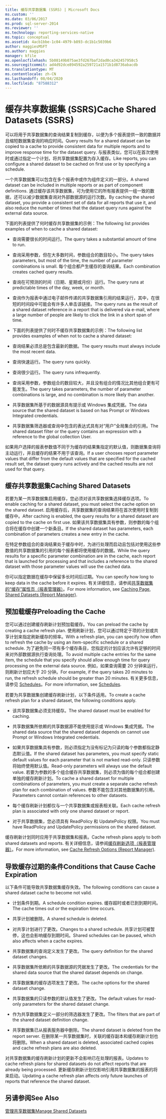 ```yaml
---
title: 缓存共享数据集 (SSRS) | Microsoft Docs
ms.custom: ''
ms.date: 03/06/2017
ms.prod: sql-server-2014
ms.reviewer: ''
ms.technology: reporting-services-native
ms.topic: conceptual
ms.assetid: 4acb1bbe-1c04-4979-b893-dc1b1c5039b6
author: maggiesMSFT
ms.author: maggies
manager: kfile
ms.openlocfilehash: 5b08149b075ae3fd267baf2dad0ca342457958c5
ms.sourcegitcommit: ad4d92dce894592a259721a1571b1d8736abacdb
ms.translationtype: MT
ms.contentlocale: zh-CN
ms.lasthandoff: 08/04/2020
ms.locfileid: "87588312"
---
```

# <a name="cache-shared-datasets-ssrs"></a><span data-ttu-id="fb532-102">缓存共享数据集 (SSRS)</span><span class="sxs-lookup"><span data-stu-id="fb532-102">Cache Shared Datasets (SSRS)</span></span>
  <span data-ttu-id="fb532-103">可以将用于共享数据集的查询结果复制到缓存，以便为多个报表提供一致的数据并且缩短数据集查询的响应时间。</span><span class="sxs-lookup"><span data-stu-id="fb532-103">Query results for a shared dataset can be copied to a cache to provide consistent data for multiple reports and to improve response time for the dataset query.</span></span> <span data-ttu-id="fb532-104">与报表类似，您可以在首次使用时或通过指定一个计划，将共享数据集配置为存入缓存。</span><span class="sxs-lookup"><span data-stu-id="fb532-104">Like reports, you can configure a shared dataset to be cached on first use or by specifying a schedule.</span></span>  
  
 <span data-ttu-id="fb532-105">一个共享数据集可以包含在多个报表中或作为组件定义的一部分。</span><span class="sxs-lookup"><span data-stu-id="fb532-105">A shared dataset can be included in multiple reports or as part of component definitions.</span></span> <span data-ttu-id="fb532-106">通过缓存该共享数据集，可为使用它的所有报表提供一组一致的数据，还可以减少数据集查询对外部数据源的运行次数。</span><span class="sxs-lookup"><span data-stu-id="fb532-106">By caching the shared dataset, you provide a consistent set of data for all reports that use it, and also reduce the number of times that the dataset query runs against the external data source.</span></span>  
  
 <span data-ttu-id="fb532-107">下面的列表提供了何时缓存共享数据集的示例：</span><span class="sxs-lookup"><span data-stu-id="fb532-107">The following list provides examples of when to cache a shared dataset:</span></span>  
  
-   <span data-ttu-id="fb532-108">查询需要很长的时间运行。</span><span class="sxs-lookup"><span data-stu-id="fb532-108">The query takes a substantial amount of time to run.</span></span>  
  
-   <span data-ttu-id="fb532-109">查询采用参数，但在大多数时间，参数组合的数目较小。</span><span class="sxs-lookup"><span data-stu-id="fb532-109">The query takes parameters, but most of the time, the number of parameter combinations is small.</span></span> <span data-ttu-id="fb532-110">每个组合都产生缓存的查询结果。</span><span class="sxs-lookup"><span data-stu-id="fb532-110">Each combination creates cached query results.</span></span>  
  
-   <span data-ttu-id="fb532-111">查询在可预测的时间（日期、星期或月份）运行。</span><span class="sxs-lookup"><span data-stu-id="fb532-111">The query runs at predictable times of the day, week, or month.</span></span>  
  
-   <span data-ttu-id="fb532-112">查询作为报表中通过电子邮件传递的共享数据集引用的结果运行，其中，在很短的时间段中可能会有许多人单击该链接。</span><span class="sxs-lookup"><span data-stu-id="fb532-112">The query runs as the result of a shared dataset reference in a report that is delivered via e-mail, where a large number of people are likely to click the link in a short span of time.</span></span>  
  
-   <span data-ttu-id="fb532-113">下面的列表提供了何时不缓存共享数据集的示例：</span><span class="sxs-lookup"><span data-stu-id="fb532-113">The following list provides examples of when not to cache a shared dataset:</span></span>  
  
-   <span data-ttu-id="fb532-114">查询结果必须总是包含最新的数据。</span><span class="sxs-lookup"><span data-stu-id="fb532-114">The query results must always include the most recent data.</span></span>  
  
-   <span data-ttu-id="fb532-115">查询快速运行。</span><span class="sxs-lookup"><span data-stu-id="fb532-115">The query runs quickly.</span></span>  
  
-   <span data-ttu-id="fb532-116">查询很少运行。</span><span class="sxs-lookup"><span data-stu-id="fb532-116">The query runs infrequently.</span></span>  
  
-   <span data-ttu-id="fb532-117">查询采用参数，参数组合的数目较大，并且没有组合的情况比其他组合更有可能发生。</span><span class="sxs-lookup"><span data-stu-id="fb532-117">The query takes parameters, the number of parameter combinations is large, and no combination is more likely than another.</span></span>  
  
-   <span data-ttu-id="fb532-118">共享数据集所基于的数据源具有提示或 Windows 集成凭据。</span><span class="sxs-lookup"><span data-stu-id="fb532-118">The data source that the shared dataset is based on has Prompt or Windows Integrated credentials.</span></span>  
  
-   <span data-ttu-id="fb532-119">共享数据集筛选器或查询中包含的表达式具有对“用户”全局集合的引用。</span><span class="sxs-lookup"><span data-stu-id="fb532-119">The shared dataset filter or the query contains an expression with a reference to the global collection User.</span></span>  
  
 <span data-ttu-id="fb532-120">如果用户选择的报表参数值不同于为缓存的结果集指定的默认值，则数据集查询将主动运行，并且缓存的结果不用于该查询。</span><span class="sxs-lookup"><span data-stu-id="fb532-120">If a user chooses report parameter values that differ from the default values that are specified for the cached result set, the dataset query runs actively and the cached results are not used for that query.</span></span>  
  
## <a name="caching-shared-datasets"></a><span data-ttu-id="fb532-121">缓存共享数据集</span><span class="sxs-lookup"><span data-stu-id="fb532-121">Caching Shared Datasets</span></span>  
 <span data-ttu-id="fb532-122">若要为某一共享数据集启用缓存，您必须对该共享数据集选择缓存选项。</span><span class="sxs-lookup"><span data-stu-id="fb532-122">To enable caching for a shared dataset, you must select the cache option on the shared dataset.</span></span> <span data-ttu-id="fb532-123">启用缓存后，共享数据集的查询结果将在首次使用时复制到缓存中。</span><span class="sxs-lookup"><span data-stu-id="fb532-123">After caching is enabled, the query results for a shared dataset are copied to the cache on first use.</span></span> <span data-ttu-id="fb532-124">如果该共享数据集具有参数，则参数的每个组合将在缓存中创建一个新条目。</span><span class="sxs-lookup"><span data-stu-id="fb532-124">If the shared dataset has parameters, each combination of parameters creates a new entry in the cache.</span></span>  
  
 <span data-ttu-id="fb532-125">在特定参数组合的查询结果处于缓存中时，为进行处理而启动且包括对使用这些参数值的共享数据集的引用的每个报表都将使用缓存的数据。</span><span class="sxs-lookup"><span data-stu-id="fb532-125">While the query results for a specific parameter combination are in the cache, each report that is launched for processing and that includes a reference to the shared dataset with those parameter values will use the cached data.</span></span>  
  
 <span data-ttu-id="fb532-126">你可以指定数据在缓存中保留多长时间后过期。</span><span class="sxs-lookup"><span data-stu-id="fb532-126">You can specify how long to keep data in the cache before it expires.</span></span> <span data-ttu-id="fb532-127">有关详细信息，请参阅[共享数据集的“缓存”属性页（报表管理器）](../caching-page-shared-datasets-report-manager.md)。</span><span class="sxs-lookup"><span data-stu-id="fb532-127">For more information, see [Caching Page, Shared Datasets &#40;Report Manager&#41;](../caching-page-shared-datasets-report-manager.md).</span></span>  
  
## <a name="preloading-the-cache"></a><span data-ttu-id="fb532-128">预加载缓存</span><span class="sxs-lookup"><span data-stu-id="fb532-128">Preloading the Cache</span></span>  
 <span data-ttu-id="fb532-129">您可以通过创建缓存刷新计划预加载缓存。</span><span class="sxs-lookup"><span data-stu-id="fb532-129">You can preload the cache by creating a cache refresh plan.</span></span> <span data-ttu-id="fb532-130">使用刷新计划，您可以通过特定于项的计划或共享计划来指定刷新缓存的频率。</span><span class="sxs-lookup"><span data-stu-id="fb532-130">With a refresh plan, you can specify how often to refresh the cache by using an item-specific schedule or a shared schedule.</span></span> <span data-ttu-id="fb532-131">为了避免同一项有多个缓存条目，您指定的计划应该允许有足够的时间来对外部数据源执行查询处理。</span><span class="sxs-lookup"><span data-stu-id="fb532-131">To avoid multiple cache entries for the same item, the schedule that you specify should allow enough time for query processing on the external data source.</span></span> <span data-ttu-id="fb532-132">例如，如果查询需要 20 分钟来运行，则刷新计划应大于 20 分钟。</span><span class="sxs-lookup"><span data-stu-id="fb532-132">For example, if the query takes 20 minutes to run, the refresh schedule should be greater than 20 minutes.</span></span> <span data-ttu-id="fb532-133">有关更多信息，请参见 [Schedules](../subscriptions/schedules.md)。</span><span class="sxs-lookup"><span data-stu-id="fb532-133">For more information, see [Schedules](../subscriptions/schedules.md).</span></span>  
  
 <span data-ttu-id="fb532-134">若要为共享数据集创建缓存刷新计划，以下条件适用。</span><span class="sxs-lookup"><span data-stu-id="fb532-134">To create a cache refresh plan for a shared dataset, the following conditions apply.</span></span>  
  
-   <span data-ttu-id="fb532-135">该共享数据集必须支持缓存。</span><span class="sxs-lookup"><span data-stu-id="fb532-135">The shared dataset must be enabled for caching.</span></span>  
  
-   <span data-ttu-id="fb532-136">共享数据集所依赖的共享数据源不能使用提示或 Windows 集成凭据。</span><span class="sxs-lookup"><span data-stu-id="fb532-136">The shared data source that the shared dataset depends on cannot use Prompt or Windows Integrated credentials.</span></span>  
  
-   <span data-ttu-id="fb532-137">如果共享数据集具有参数，则必须指定为没有标记为只读的每个参数都指定静态默认值。</span><span class="sxs-lookup"><span data-stu-id="fb532-137">If the shared dataset has parameters, you must specify static default values for each parameter that is not marked read-only.</span></span> <span data-ttu-id="fb532-138">只读参数将始终使用默认值。</span><span class="sxs-lookup"><span data-stu-id="fb532-138">Read-only parameters will always use the default value.</span></span> <span data-ttu-id="fb532-139">若要为参数的多个组合缓存共享数据集，则必须为值的每个组合都创建单独的缓存刷新计划。</span><span class="sxs-lookup"><span data-stu-id="fb532-139">To cache a shared dataset for multiple combinations of parameters, you must create a separate cache refresh plan for each combination of values.</span></span> <span data-ttu-id="fb532-140">参数不能包含对其他数据集的引用。</span><span class="sxs-lookup"><span data-stu-id="fb532-140">Parameters cannot contain references to other datasets.</span></span>  
  
-   <span data-ttu-id="fb532-141">每个缓存刷新计划都仅与一个共享数据集或报表相关联。</span><span class="sxs-lookup"><span data-stu-id="fb532-141">Each cache refresh plan is associated with only one shared dataset or report.</span></span>  
  
-   <span data-ttu-id="fb532-142">对于共享数据集，您必须具有 ReadPolicy 和 UpdatePolicy 权限。</span><span class="sxs-lookup"><span data-stu-id="fb532-142">You must have ReadPolicy and UpdatePolicy permissions on the shared dataset.</span></span>  
  
 <span data-ttu-id="fb532-143">缓存刷新计划同时应用于共享数据集和报表。</span><span class="sxs-lookup"><span data-stu-id="fb532-143">Cache refresh plans apply to both shared datasets and reports.</span></span> <span data-ttu-id="fb532-144">有关详细信息，请参阅[缓存刷新选项（报表管理器）](../cache-refresh-options-report-manager.md)。</span><span class="sxs-lookup"><span data-stu-id="fb532-144">For more information, see [Cache Refresh Options &#40;Report Manager&#41;](../cache-refresh-options-report-manager.md).</span></span>  
  
## <a name="conditions-that-cause-cache-expiration"></a><span data-ttu-id="fb532-145">导致缓存过期的条件</span><span class="sxs-lookup"><span data-stu-id="fb532-145">Conditions that Cause Cache Expiration</span></span>  
 <span data-ttu-id="fb532-146">以下条件可能导致共享数据集缓存失效。</span><span class="sxs-lookup"><span data-stu-id="fb532-146">The following conditions can cause a shared dataset cache to become not valid.</span></span>  
  
-   <span data-ttu-id="fb532-147">计划条件到期。</span><span class="sxs-lookup"><span data-stu-id="fb532-147">A schedule condition expires.</span></span> <span data-ttu-id="fb532-148">缓存超时或者已到到期时间。</span><span class="sxs-lookup"><span data-stu-id="fb532-148">The cache times out or the expiration time occurs.</span></span>  
  
-   <span data-ttu-id="fb532-149">共享计划被删除。</span><span class="sxs-lookup"><span data-stu-id="fb532-149">A shared schedule is deleted.</span></span>  
  
-   <span data-ttu-id="fb532-150">对共享计划进行了更改。</span><span class="sxs-lookup"><span data-stu-id="fb532-150">Changes to a shared schedule.</span></span> <span data-ttu-id="fb532-151">共享计划可被暂停，这也会影响缓存到期时间。</span><span class="sxs-lookup"><span data-stu-id="fb532-151">Shared schedules can be paused, which also affects when a cache expires.</span></span>  
  
-   <span data-ttu-id="fb532-152">共享数据集的查询定义发生了更改。</span><span class="sxs-lookup"><span data-stu-id="fb532-152">The query definition for the shared dataset changes.</span></span>  
  
-   <span data-ttu-id="fb532-153">共享数据集所依赖的共享数据源的凭据发生了更改。</span><span class="sxs-lookup"><span data-stu-id="fb532-153">The credentials for the shared data source that the shared dataset depends on change.</span></span>  
  
-   <span data-ttu-id="fb532-154">共享数据集的缓存选项发生了更改。</span><span class="sxs-lookup"><span data-stu-id="fb532-154">The cache options for the shared dataset change.</span></span>  
  
-   <span data-ttu-id="fb532-155">共享数据集的只读参数的默认值发生了更改。</span><span class="sxs-lookup"><span data-stu-id="fb532-155">The default values for read-only parameters for the shared dataset change.</span></span>  
  
-   <span data-ttu-id="fb532-156">作为共享数据集定义一部分的筛选器发生了更改。</span><span class="sxs-lookup"><span data-stu-id="fb532-156">The filters that are part of the shared dataset definition change.</span></span>  
  
-   <span data-ttu-id="fb532-157">共享数据集已从报表服务器中删除。</span><span class="sxs-lookup"><span data-stu-id="fb532-157">The shared dataset is deleted from the report server.</span></span> <span data-ttu-id="fb532-158">在删除某一共享数据集时，关联的缓存副本和缓存刷新计划也将删除。</span><span class="sxs-lookup"><span data-stu-id="fb532-158">When a shared dataset is deleted, associated cached copies and cache refresh plans are also deleted.</span></span>  
  
 <span data-ttu-id="fb532-159">对共享数据集的缓存刷新计划的更新不会影响已在处理的报表。</span><span class="sxs-lookup"><span data-stu-id="fb532-159">Updates to cache refresh plans for shared datasets do not affect reports that are already being processed.</span></span> <span data-ttu-id="fb532-160">更新缓存刷新计划仅影响引用共享数据集的报表的将来启动。</span><span class="sxs-lookup"><span data-stu-id="fb532-160">Updating a cache refresh plan affects only future launches of reports that reference the shared dataset.</span></span>  
  
## <a name="see-also"></a><span data-ttu-id="fb532-161">另请参阅</span><span class="sxs-lookup"><span data-stu-id="fb532-161">See Also</span></span>  
 [<span data-ttu-id="fb532-162">管理共享数据集</span><span class="sxs-lookup"><span data-stu-id="fb532-162">Manage Shared Datasets</span></span>](../report-data/manage-shared-datasets.md)  
  
  
